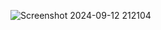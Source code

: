 ![Screenshot 2024-09-12 212104](https://github.com/user-attachments/assets/f2798fbc-c79a-4072-9c15-e525e5faf7dd)
